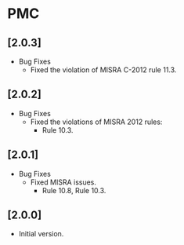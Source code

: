 # PMC

## [2.0.3]

- Bug Fixes
  - Fixed the violation of MISRA C-2012 rule 11.3.

## [2.0.2]

- Bug Fixes
  - Fixed the violations of MISRA 2012 rules:
    - Rule 10.3.

## [2.0.1]

- Bug Fixes
  - Fixed MISRA issues.
    - Rule 10.8, Rule 10.3.

## [2.0.0]

- Initial version.
